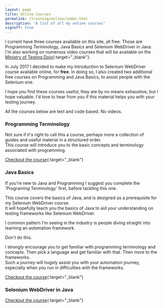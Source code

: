 ```yaml
---
layout: page
title: Online Courses
permalink: /training/online/index.html
description: "A list of all my online courses"
signoff: true
---
```

I current have three courses available on this site, all free. Those are Programming Terminology, Java Basics and Selenium WebDriver in Java. I'm also working on numerous video courses that will be available on the [Ministry of Testing Dojo](https://dojo.ministryoftesting.com){:target="_blank"}.

In July 2017 I decided to make my Introduction to Selenium WebDriver course available online, for **free**. In doing so, I also created two additional free courses on Programming and Java Basics, to assist people with the Selenium one.

I hope you find these courses useful, they are by no means exhaustive, but I hope valuable. I'd love to hear from you if this material helps you with your testing journey.

All the courses below are text and code based. No videos.

### Programming Terminology
Not sure if it's right to call this a course, perhaps more a collection of guides and useful material in a structured order.  
This course will introduce you to the basic concepts and terminology associated with programming.

[Checkout the course](/programming/course){:target="_blank"}

### Java Basics
If you're new to Java and Programming I suggest you complete the 'Programing Terminology' first, before tackling this one.

This course covers the basics of Java, and is designed as a prerequisite for my Selenium WebDriver course.  
It will hopefully teach you the basics of Java to aid your understanding on testing frameworks like Selenium WebDriver.

I common pattern I'm seeing in the industry is people diving straight into learning an automation framework.

Don't do this.

I strongly encourage you to get familiar with programming terminology and concepts. Then pick a language and get familiar with that. Then more to the frameworks.  
Such a journey will hugely assist you with your automation journey, especially when you run in difficulties with the frameworks. 

[Checkout the course](/java/course){:target="_blank"}

### Selenium WebDriver in Java


[Checkout the course](/selenium/course/){:target="_blank"}